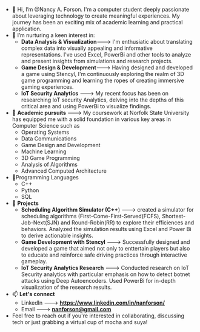 - 👋 Hi, I’m @Nancy A. Forson. I'm a computer student deeply passionate about leveraging technology to create meaningful experiences. My journey has been an exciting mix of academic learning and practical application. 
- 👀 I’m nurturing a keen interest in:
  - **Data Analysis & Visualization**---> I'm enthusiatic about translating complex data into visually appealing and informative representations. I've used Excel, PowerBi and other tools to analyze and present insights from simulations and research projects.
  - **Game Design & Development**---> Having designed and developed a game using Stencyl, I'm continuously exploring the realm of 3D game programming and learning the ropes of creating immersive gaming experiences.
  - **IoT Security Analytics** ---> My recent focus has been on researching IoT security Analytics, delving into the depths of this critical area and using PowerBi to visualize findings.
- 🌱 **Academic pursuits** ---> My coursework at Norfolk State University has equipped me with a solid foundation in various key areas in Computer Science such as
  - Operating Systems
  - Data Communications
  - Game Design and Development
  - Machine Learning
  - 3D Game Programming
  - Analysis of Algorithms
  - Advanced Computed Architecture
- 🌱Programming Languages
  - C++
  - Python
  - SQL  
- 💞️ **Projects**
  - **Scheduling Algorithm Simulator (C++**) ---> created a simulator for scheduling algorithms (First-Come-First-Served(FCFS), Shortest-Job-Next(SJN) and Round-Robin(RR) to explore their efficiences and behaviors. Analyzed the simulation results using Excel and Power Bi to derive actionable insights.
  - **Game Development with Stencyl** ---> Successfully designed and developed a game that aimed not only to enttertain players but also to educate and reinforce safe driving practices through interactive gameplay.
  - **IoT Security Analytics Research** ---> Conducted research on IoT Security analytics with particular emphasis on how to detect botnet attacks using Deep Autoencoders. Used PowerBi for in-depth visualization of the research results.
- 📫 **Let's connect**
  - LinkedIn ---> **https://www.linkedin.com/in/nanforson/**
  - Email ---> **nanforson@gmail.com**
- Feel free to reach out if you're interested in collaborating, discussing tech or just grabbing a virtual cup of mocha and suya!

<!---
AfuaX/AfuaX is a ✨ special ✨ repository because its `README.md` (this file) appears on your GitHub profile.
You can click the Preview link to take a look at your changes.
--->
